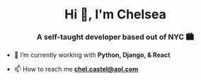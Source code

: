 
<h1 align="center">Hi 👋, I'm Chelsea</h1>
<h3 align="center">A self-taught developer based out of NYC 🏙</h3>


- 🌱 I’m currently working with **Python, Django, & React**

- 📫 How to reach me **chel.castel@aol.com**

